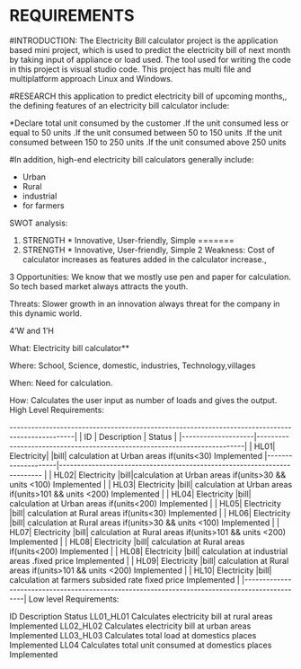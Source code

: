 # REQUIREMENTS

#INTRODUCTION:
 The Electricity Bill calculator project is the application based mini project, which is used to predict the electricity bill of next month by taking input of appliance or load used. The tool used for writing the code in this project is visual studio code. This project has multi file and multiplatform approach Linux and Windows.

 #RESEARCH
 this application to predict electricity bill of upcoming months,, the defining features of an electricity bill calculator include:
 
 *Declare total unit consumed by the customer 
 .If the unit consumed less or equal to 50 units
 .If the unit consumed between 50 to 150 units
 .If  the unit consumed between 150 to 250 units
  .If the unit consumed above 250 units 


  #In addition, high-end electricity bill calculators generally include:
  * Urban
  * Rural
  * industrial
  * for farmers

  SWOT analysis:

  1. STRENGTH
    * Innovative, User-friendly, Simple
=======
  1. STRENGTH * Innovative, User-friendly, Simple
  2  Weakness: Cost of calculator increases as features added in the calculator increase.,

  3  Opportunities: We know that we mostly use pen and paper for calculation. So tech based market always attracts the youth.

Threats: Slower growth in an innovation always threat for the company in this dynamic world.

4’W and 1’H

What: Electricity bill calculator**

Where: School, Science, domestic, industries, Technology,villages

When: Need for calculation.

How: Calculates the user input as number of loads and gives the output.
High Level Requirements:

------------------------------------------------------------------------------------------------| 
| ID	| Description	 |                                                              Status      |
|--------------------|--------------------------------------------------------------------------|
|  HL01|	Electricity|  |bill| calculation at Urban areas if(units<30)	              Implemented
|--------------------|------------------------------------------------------------------------- |
| HL02|	Electricity  |bill|calculation at Urban areas if(units>30 && units <100)	Implemented   |
| HL03|	Electricity  |bill| calculation at Urban areas if(units>101 && units <200)	Implemented |
| HL04|	Electricity  |bill| calculation at Urban areas if(units<200)	              Implemented |
| HL05|	Electricity  |bill| calculation at Rural areas if(units<30)	               Implemented  |
| HL06|	Electricity  |bill| calculation at Rural areas if(units>30 && units <100)	Implemented   |
| HL07|	Electricity  |bill| calculation at Rural areas if(units>101 && units <200)	Implemented |
| HL08|	Electricity  |bill| calculation at Rural areas if(units<200)              	Implemented |
| HL08|	Electricity  |bill| calculation at industrial  areas .fixed price          Implemented  |
| HL09|	Electricity  |bill| calculation at Rural areas if(units>101 && units <200)	Implemented |
| HL10|	Electricity  |bill| calculation at farmers subsided rate fixed price       Implemented  | 
|-----------------------------------------------------------------------------------------------| 
Low level Requirements:

ID	Description	Status
LL01_HL01	Calculates electricity bill at rural areas	Implemented
LL02_HL02	Calculates electricity bill at urban areas	Implemented
LL03_HL03	Calculates total load at domestics places	   Implemented
LL04	Calculates total unit consumed at domestics places	Implemented

